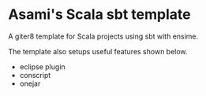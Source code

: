 Asami's Scala sbt template
==========================

A giter8 template for Scala projects using sbt with ensime.

The template also setups useful features shown below.

- eclipse plugin
- conscript
- onejar
